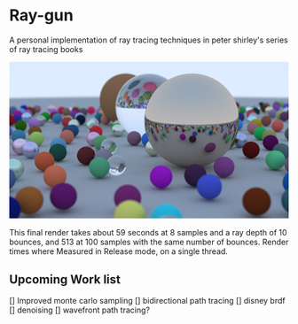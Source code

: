 # Ray-gun
A personal implementation of ray tracing techniques in peter shirley's series of ray tracing books

![Scene](Scene.jpg)

This final render takes about 59 seconds at 8 samples and a ray depth of 10 bounces, 
and 513 at 100 samples with the same number of bounces.
Render times where Measured in Release mode, on a single thread.


## Upcoming Work list
[] Improved monte carlo sampling
[] bidirectional path tracing
[] disney brdf
[] denoising
[] wavefront path tracing?
